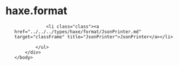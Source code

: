 <!DOCTYPE HTML PUBLIC "-//W3C//DTD HTML 4.01 Transitional//EN" "http://www.w3.org/tr/html4/loose.dtd">
<html>
	<head>
		<title>Package format Type List</title>
	</head>
	<body>
		<div class="onepackage" id="types-frame">
			<h1>haxe.format</h1>
			<ul class="packages">

				<li class="class"><a href="../../../types/haxe/format/JsonPrinter.md" target="classFrame" title="JsonPrinter">JsonPrinter</a></li>

			</ul>
		</div>
	</body>
</html>



